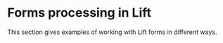Forms processing in Lift
==================

This section gives examples of working with Lift forms in different ways.

